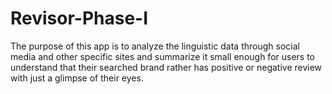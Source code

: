 # Revisor-Phase-I

The purpose of this app is to analyze the linguistic data through social media and other specific sites and summarize it small enough for users to understand that their searched brand rather has positive or negative review with just a glimpse of their eyes.
